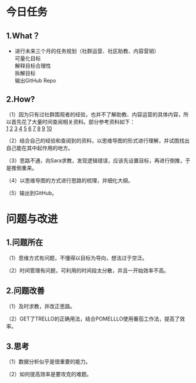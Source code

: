 今日任务
=

1.What？
-

* 进行未来三个月的任务规划（社群运营、社区助教、内容营销）    
    可量化目标  
    解释目标合理性  
    拆解目标  
    输出GitHub Repo
    
2.How?
-

（1）因为只有过社群围观者的经验，也并不了解助教、内容运营的具体内容，所以首先花了大量时间查阅相关资料。部分参考资料如下：  
[1](https://zhidao.baidu.com/question/1114110021538436779.html)
[2](http://www.yunyingmiao.com/yonghuyunying/1849.html)
[3](http://www.sohu.com/a/112715870_355141)
[4](http://www.woshipm.com/operate/413116.html)
[5](https://www.zhihu.com/question/25949998)
[6](http://www.baike.com/wiki/%E5%86%85%E5%AE%B9%E8%90%A5%E9%94%80)
[7](http://36kr.com/p/5045259.html)
[8](http://36kr.com/p/5045260.html)
[9](http://www.yunyingmiao.com/neirongyunying/5882.html)
[10](http://baike.baidu.com/link?url=yVQSPKIEUm1i5lKyAZuAhWZbA3vZITltSed39-xJ0juFFK5baCZe_zi8oCunk_6BX9DckPaRf0Q9xjEeuUWqba)

（2）结合自己的经验和查阅到的资料，以思维导图的形式进行理解，并试图找出自己能在其中起作用的地方。

（3）思路不通，向Sara求教，发现逻辑错误，应该先设置目标，再进行倒推，于是推倒重来。

（4）以思维导图的方式进行思路的梳理，并细化大纲。

（5）输出到GitHub。

问题与改进
=

1.问题所在
-

（1）思维方式有问题，不懂得以目标为导向，想法过于空泛。

（2）时间管理有问题，可利用的时间段太分散，并且一开始效率不高。

2.问题改善
-

（1）及时求教，并改正思路。

（2）GET了TRELLO的正确用法，结合POMELLLO使用番茄工作法，提高了效率。

3.思考
-

（1）数据分析似乎是很重要的能力。

（2）如何提高效率是要攻克的难题。



